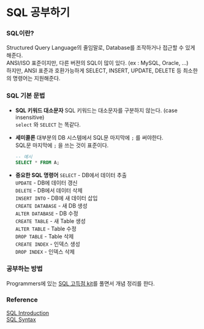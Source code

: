 # SQL 공부하기

### SQL이란?
Structured Query Language의 줄임말로, Database를 조작하거나 접근할 수 있게 해준다.<br>
ANSI/ISO 표준이지만, 다른 버젼의 SQL이 많이 있다. (ex : MySQL, Oracle, ...)<br>
하지만, ANSI 표준과 호환가능하게 SELECT, INSERT, UPDATE, DELETE 등 최소한의 명령어는 지원해준다.<br>
### SQL 기본 문법

- **SQL 키워드 대소문자**
    SQL 키워드는 대소문자를 구분하지 않는다. (case insensitive)<br>
    `select` 와 `SELECT` 는 똑같다.<br>
    
- **세미콜론**
    대부분의 DB 시스템에서 SQL문 마지막에 `;` 를 써야한다.<br>
    SQL문 마지막에 `;` 을 쓰는 것이 표준이다.<br>
    ```sql
    -- 예시
    SELECT * FROM A;
    ```
    
- **중요한 SQL 명령어**
    `SELECT` - DB에서 데이터 추출<br>
    `UPDATE` - DB에 데이터 갱신<br>
    `DELETE` - DB에서 데이터 삭제<br>
    `INSERT INTO` - DB에 새 데이터 삽입<br>
    `CREATE DATABASE` - 새 DB 생성<br>
    `ALTER DATABASE` - DB 수정<br>
    `CREATE TABLE` - 새 Table 생성<br>
    `ALTER TABLE` - Table 수정<br>
    `DROP TABLE` - Table 삭제<br>
    `CREATE INDEX` - 인덱스 생성<br>
    `DROP INDEX` - 인덱스 삭제<br>

### 공부하는 방법
Programmers에 있는 [SQL 고득점 kit](https://school.programmers.co.kr/learn/challenges?tab=sql_practice_kit)를 풀면서 개념 정리를 한다.<br>

### Reference
[SQL Introduction](https://www.w3schools.com/sql/sql_intro.asp)<br>
[SQL Syntax](https://www.w3schools.com/sql/sql_syntax.asp)<br>
